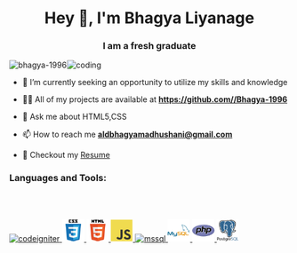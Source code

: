 <h1 align="center">Hey 👋, I'm Bhagya Liyanage</h1>
<h3 align="center">I am a fresh graduate</h3>
<img align= "right" alt = "coding" width="400" src = "https://media.tenor.com/QVC1Nmb9TwUAAAAi/coding.gif"/>


<p align="left"> <img src="https://komarev.com/ghpvc/?username=bhagya-1996&label=Profile%20views&color=0e75b6&style=flat" alt="bhagya-1996" /> </p>

- 🔭 I’m currently seeking an opportunity to utilize my skills and knowledge

- 👨‍💻 All of my projects are available at **https://github.com//Bhagya-1996**

- 💬 Ask me about HTML5,CSS

- 📫 How to reach me **aldbhagyamadhushani@gmail.com**

- 📄 Checkout my [Resume](Resume)

<p align="left">
</p>

<h3 align="left">Languages and Tools:</h3>
<br> <br>
<p align="left"> <a href="https://codeigniter.com" target="_blank" rel="noreferrer"> <img src="https://cdn.worldvectorlogo.com/logos/codeigniter.svg" alt="codeigniter" width="40" height="40"/> </a> <a href="https://www.w3schools.com/css/" target="_blank" rel="noreferrer"> <img src="https://raw.githubusercontent.com/devicons/devicon/master/icons/css3/css3-original-wordmark.svg" alt="css3" width="40" height="40"/> </a> <a href="https://www.w3.org/html/" target="_blank" rel="noreferrer"> <img src="https://raw.githubusercontent.com/devicons/devicon/master/icons/html5/html5-original-wordmark.svg" alt="html5" width="40" height="40"/> </a> <a href="https://developer.mozilla.org/en-US/docs/Web/JavaScript" target="_blank" rel="noreferrer"> <img src="https://raw.githubusercontent.com/devicons/devicon/master/icons/javascript/javascript-original.svg" alt="javascript" width="40" height="40"/> </a> <a href="https://www.microsoft.com/en-us/sql-server" target="_blank" rel="noreferrer"> <img src="https://www.svgrepo.com/show/303229/microsoft-sql-server-logo.svg" alt="mssql" width="40" height="40"/> </a> <a href="https://www.mysql.com/" target="_blank" rel="noreferrer"> <img src="https://raw.githubusercontent.com/devicons/devicon/master/icons/mysql/mysql-original-wordmark.svg" alt="mysql" width="40" height="40"/> </a> <a href="https://www.php.net" target="_blank" rel="noreferrer"> <img src="https://raw.githubusercontent.com/devicons/devicon/master/icons/php/php-original.svg" alt="php" width="40" height="40"/> </a> <a href="https://www.postgresql.org" target="_blank" rel="noreferrer"> <img src="https://raw.githubusercontent.com/devicons/devicon/master/icons/postgresql/postgresql-original-wordmark.svg" alt="postgresql" width="40" height="40"/> </a> </p>
